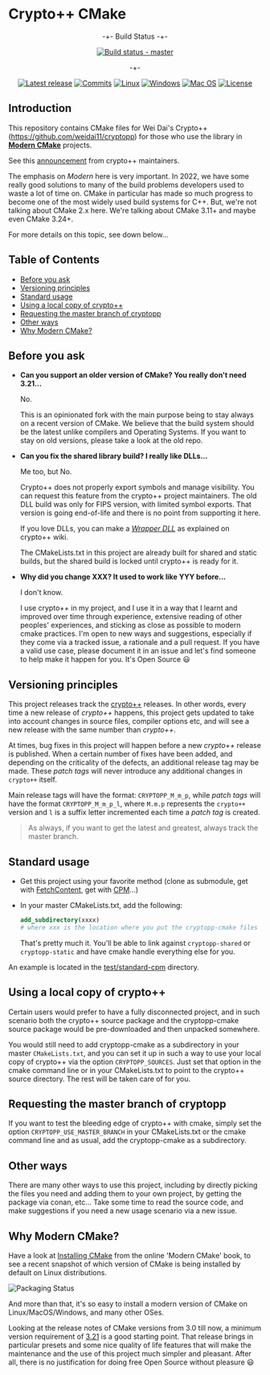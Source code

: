 # Crypto++ CMake

<div align="center">

-+- Build Status -+-

[![Build status - master][build-status-master-badge]][build-matrix]

-+-

[![Latest release][release-badge]][latest-release]
[![Commits][last-commit-badge]][commits]
[![Linux][linux-badge]][latest-release]
[![Windows][windows-badge]][latest-release]
[![Mac OS][macos-badge]][latest-release]
[![License][license-badge]][license]

</div>

## Introduction

This repository contains CMake files for Wei Dai's Crypto++
(<https://github.com/weidai11/cryptopp>) for those who use the library in
[**Modern CMake**](https://cliutils.gitlab.io/modern-cmake/) projects.

See this
[announcement](https://groups.google.com/g/cryptopp-users/c/9oDbTm8qWps) from
crypto++ maintainers.

The emphasis on *Modern* here is very important. In 2022, we have some really
good solutions to many of the build problems developers used to waste a lot of
time on. CMake in particular has made so much progress to become one of the most
widely used build systems for C++. But, we're not talking about CMake 2.x here.
We're talking about CMake 3.11+ and maybe even CMake 3.24+.

For more details on this topic, see down below...

## Table of Contents

- [Before you ask](#before-you-ask)
- [Versioning principles](#versioning-principles)
- [Standard usage](#standard-usage)
- [Using a local copy of crypto++](#using-a-local-copy-of-crypto)
- [Requesting the master branch of cryptopp](#requesting-the-master-branch-of-cryptopp)
- [Other ways](#other-ways)
- [Why Modern CMake?](#why-modern-cmake)

## Before you ask

- **Can you support an older version of CMake? You really don't need 3.21...**

  No.
  
  This is an opinionated fork with the main purpose being to stay always on a
  recent version of CMake. We believe that the build system should be the latest
  unlike compilers and Operating Systems. If you want to stay on old versions,
  please take a look at the old repo.

- **Can you fix the shared library build? I really like DLLs...**
  
  Me too, but No.
  
  Crypto++ does not properly export symbols and manage visibility. You can
  request this feature from the crypto++ project maintainers. The old DLL build
  was only for FIPS version, with limited symbol exports. That version is going
  end-of-life and there is no point from supporting it here.

  If you love DLLs, you can make a [*Wrapper
  DLL*](https://cryptopp.com/wiki/Wrapper_DLL) as explained on crypto++ wiki.

  The CMakeLists.txt in this project are already built for shared and static
  builds, but the shared build is locked until crypto++ is ready for it.

- **Why did you change XXX? It used to work like YYY before...**

  I don't know.
  
  I use crypto++ in my project, and I use it in a way that I learnt and
  improved over time through experience, extensive reading of other peoples'
  experiences, and sticking as close as possible to modern cmake practices. I'm
  open to new ways and suggestions, especially if they come via a tracked issue,
  a rationale and a pull request. If you have a valid use case, please document
  it in an issue and let's find someone to help make it happen for you. It's
  Open Source :smiley:

## Versioning principles

This project releases track the [crypto++](https://github.com/weidai11/cryptopp)
releases. In other words, every time a new release of *crypto++* happens, this
project gets updated to take into account changes in source files, compiler
options etc, and will see a new release with the same number than *crypto++*.

At times, bug fixes in this project will happen before a new *crypto++* release
is published. When a certain number of fixes have been added, and depending on
the criticality of the defects, an additional release tag may be made. These
*patch tags* will never introduce any additional changes in `crypto++` itself.

Main release tags will have the format: `CRYPTOPP_M_m_p`, while *patch tags*
will have the format `CRYPTOPP_M_m_p_l`, where `M.m.p` represents the `crypto++`
version and `l` is a suffix letter incremented each time a *patch tag* is
created.

> As always, if you want to get the latest and greatest, always track the
master branch.

## Standard usage

- Get this project using your favorite method (clone as submodule, get with
  [FetchContent](https://cmake.org/cmake/help/latest/module/FetchContent.html),
  get with [CPM](https://github.com/cpm-cmake/CPM.cmake)...)

- In your master CMakeLists.txt, add the following:

  ```cmake
  add_subdirectory(xxxx)
  # where xxx is the location where you put the cryptopp-cmake files
  ```

  That's pretty much it. You'll be able to link against `cryptopp-shared` or
  `cryptopp-static` and have cmake handle everything else for you.

An example is located in the
[test/standard-cpm](https://github.com/abdes/cryptopp-cmake/tree/master/test)
directory.

## Using a local copy of crypto++

Certain users would prefer to have a fully disconnected project, and in such
scenario both the crypto++ source package and the cryptopp-cmake source package
would be pre-downloaded and then unpacked somewhere.

You would still need to add cryptopp-cmake as a subdirectory in your master
`CMakeLists.txt`, and you can set it up in such a way to use your local copy of
crypto++ via the option `CRYPTOPP_SOURCES`. Just set that option in the cmake
command line or in your CMakeLists.txt to point to the crypto++ source
directory. The rest will be taken care of for you.

## Requesting the master branch of cryptopp

If you want to test the bleeding edge of crypto++ with cmake, simply set the
option `CRYPTOPP_USE_MASTER_BRANCH` in your CMakeLists.txt or the cmake command
line and as usual, add the cryptopp-cmake as a subdirectory.

## Other ways

There are many other ways to use this project, including by directly picking the
files you need and adding them to your own project, by getting the package via
conan, etc... Take some time to read the source code, and make suggestions if
you need a new usage scenario via a new issue.

## Why Modern CMake?

Have a look at [Installing
CMake](https://cliutils.gitlab.io/modern-cmake/chapters/intro/installing.html)
from the online 'Modern CMake' book, to see a recent snapshot of which version
of CMake is being installed by default on Linux distributions.

![Packaging Status](https://repology.org/badge/vertical-allrepos/cmake.svg?columns=3&minversion=3.10.0)

And more than that, it's so easy to install a modern version of CMake on
Linux/MacOS/Windows, and many other OSes.

Looking at the release notes of CMake versions from 3.0 till now, a minimum
version requirement of
[3.21](https://cmake.org/cmake/help/latest/release/3.21.html) is a good starting
point. That release brings in particular presets and some nice quality of life
features that will make the maintenance and the use of this project much simpler
and pleasant. After all, there is no justification for doing free Open Source
without pleasure :smiley:

[build-matrix]: https://github.com/abdes/cryptopp-cmake/actions/workflows/cmake-build.yml?branch=develop
[build-status-develop-badge]: https://github.com/abdes/cryptopp-cmake/actions/workflows/cmake-build.yml/badge.svg?branch=develop
[build-status-master-badge]: https://github.com/abdes/cryptopp-cmake/actions/workflows/cmake-build.yml/badge.svg?branch=master
[commits]: https://github.com/abdes/cryptopp-cmake/commits
[last-commit-badge]: https://img.shields.io/github/last-commit/abdes/cryptopp-cmake
[latest-release]: https://github.com/abdes/cryptopp-cmake/releases/latest
[license-badge]: https://img.shields.io/github/license/abdes/cryptopp-cmake
[license]: https://opensource.org/licenses/BSD-3-Clause
[linux-badge]: https://img.shields.io/badge/OS-linux-blue
[macos-badge]: https://img.shields.io/badge/OS-macOS-blue
[release-badge]: https://img.shields.io/github/v/release/abdes/cryptopp-cmake
[windows-badge]: https://img.shields.io/badge/OS-windows-blue
